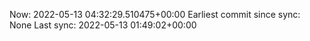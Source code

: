 Now: 2022-05-13 04:32:29.510475+00:00 Earliest commit since sync: None Last sync: 2022-05-13 01:49:02+00:00
